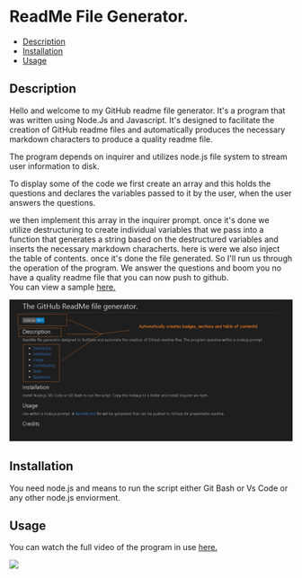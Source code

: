 # ReadMe File Generator.
  
  - [Description](#description)
  - [Installation](#installation)
  - [Usage](#usage)

## Description

Hello and welcome to my GitHub readme file generator.
It's a program that was written using Node.Js and Javascript.
It's designed to facilitate the creation of GitHub readme files
and automatically produces the necessary markdown  characters to produce
a quality readme file. 

The program depends on inquirer and utilizes node.js file system to 
stream user information to disk.

To display some of the code we first create an array and this holds 
the questions and declares the variables passed to it by the user, when
the user answers the questions.

we then implement this array in the inquirer prompt. once it's done we
utilize destructuring to create individual variables that we pass into 
a function that generates a string based on the destructured variables
and inserts the necessary markdown characherts. here is were we also 
inject the table of contents. once it's done the file generated. So
I'll run us through the operation of the program. We answer the questions
and boom you no have a quality readme file that you can now push to github.  
You can view a sample <a href = "https://github.com/joejoe909/ReadMeGen/tree/master/sample%20ReadMe%20files"> here. </a>

<img src = "./img/rmf2.png">

## Installation

You need node.js and means to run the script either Git Bash or Vs Code or any other node.js enviorment. 

## Usage

You can watch the full video of the program in use <a href = "https://www.youtube.com/watch?v=ZzozOdS1iZw&feature=youtu.be"> here. </a>

<img src = "https://github.com/joejoe909/ReadMeGen/blob/master/img/rmgif.gif">

